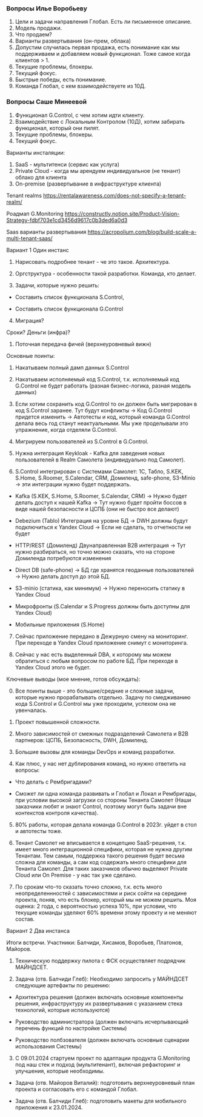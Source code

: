 ### Вопросы Илье Воробьеву
1. Цели и задачи направления Глобал. Есть ли письменное описание.
2. Модель продажи.
3. Что продаем?
4. Варианты развертывания (он-прем, облака)
5. Допустим случилась первая продажа, есть понимание как мы поддерживаем и добавляем новый функционал. Тоже самое когда клиентов > 1.
6. Текущие проблемы, блокеры.
7. Текущий фокус.
8. Быстрые победы, есть понимание.
9. Команда Глобал, с кем взаимодействуете из 10Д.

### Вопросы Саше Минеевой
1. Функционал G.Control, с чем хотим идти клиенту.
2. Взаимодействие с Локальным Контролом (10Д), хотим забирать функционал, который они пилят.
3. Текущие проблемы, блокеры.
4. Текущий фокус.

Варианты инсталяции:
1. SaaS - мультитенси (сервис как услуга)
2. Private Cloud - когда мы арендуем индивидуальное (не тенант) облако для клиента
3. On-premise (развертывание в инфраструктуре клиента)

Tenant realms
https://rentalawareness.com/does-not-specify-a-tenant-realm/

Роадмап G.Monitoring
https://constructly.notion.site/Product-Vision-Strategy-fdbf703e1cd3456d9617c0b3ded6a0d3

Saas варианты развертывания
https://acropolium.com/blog/build-scale-a-multi-tenant-saas/


Вариант 1 Один инстанс

1. Нарисовать подробнее тенант - че это такое. Архитектура.

2. Оргструктура - особенности такой разработки. Команда, кто делает.

3. Задачи, которые нужно решить:

- Составить список функционала S.Control,

- Составить список функционала G.Control

4. Миграция?

Сроки? Деньги (инфра)?

  

1. Поточная передача фичей (верхнеуровневый вижн)

  
  

Основные поинты:

1. Накатываем полный дамп данных S.Control

2. Накатываем исполняемый код S.Control, т.к. исполняемый код G.Control не будет работать (разная бизнес-логика, разная модель данных)

3. Если хотим сохранить код G.Control то он должен быть мигрирован в код S.Control заранее. Тут будут конфликты -> Код G.Control придется изменить -> Автотесты и код, который команда G.Control делала весь год станут неактуальными. Мы уже проделывали это упражнение, когда отделяли G.Control.

4. Мигрируем пользователей из S.Control в G.Control.

5. Нужна интеграция Keykloak - Kafka для заведения новых пользователей в Realm Самолета (индивидуально под Самолет).

6. S.Control интегрирован с Системами Самолет: 1С, Табло, S.KEK, S.Home, S.Roomer, S.Calendar, CRM, Домиленд, safe-phone, S3-Minio -> эти интеграции нужно будет поддержать.

- Kafka (S.KEK, S.Home, S.Roomer, S.Calendar, CRM) -> Нужно будет делать доступ к нашей Kafka -> Тут нужно будет пройти боссов в виде нашей безопасности и ЦСПБ (они не быстро все делают)

- Debezium (Tablo) Интеграция на уровне БД -> DWH должны будут подключиться к Yandex Cloud -> Если не сделать, то отчетности не будет

- HTTP/REST (Домиленд) Двунаправленная B2B интеграция -> Тут нужно разбираться, но точно можно сказать, что на стороне Домиленда потребуются изменения

- Direct DB (safe-phone) -> БД где хранятся геоданные пользователей -> Нужно делать доступ до этой БД.

- S3-minio (статика, как минимум) -> Нужно переносить статику в Yandex Cloud

- Микрофронты (S.Calendar и S.Progress должны быть доступны для Yandex Cloud)

- Мобильные приложения (S.Home)

7. Сейчас приложение передано в Дежурную смену на мониторинг. При переходе в Yandex Cloud приложение снимут с мониторинга.

8. Сейчас у нас есть выделенный DBA, к которому мы можем обратиться с любым вопросом по работе БД. При переходе в Yandex Cloud этого не будет.

  
  

Ключевые выводы (мое мнение, готов обсуждать):

0. Все поинты выше - это большие/средние и сложные задачи, которые нужно прорабатывать отдельно. Задачу по смедживанию кода S.Control и G.Control мы уже проходили, успехом она не увенчалась.

1. Проект повышенной сложности.

2. Много зависимостей от смежных подразделений Самолета и B2B партнеров: ЦСПБ, Безопасность, DWH, Домиленд.

3. Большие вызовы для команды DevOps и команд разработки.

4. Как плюс, у нас нет дублирования команд, но нужно ответить на вопросы:

- Что делать с Рембригадами?

- Сможет ли одна команда развивать и Глобал и Локал и Рембригады, при условии высокой загрузки со стороны Тенанта Самолет (Наши заказчики любят и знают Control, поэтому могут быть задачи вне контекстов контроля качества).

5. 80% работы, которая делала команда G.Control в 2023г. уйдет в стол и автотесты тоже.

6. Тенант Самолет не вписывается в концепцию SaaS-решения, т.к. имеет много интеграционной специфики, которая не нужна другим Тенантам. Тем самым, поддержка такого решения будет весьма сложна для команды, а сам код содержать много специфики для Тенанта Самолет. Для таких заказчиков обычно выделяют Private Cloud или On Premise - у нас так уже сделано.

7. По срокам что-то сказать точно сложно, т.к. есть много неопределеннностей с зависимостями и риск сойти на середине проекта, поняв, что есть блокер, который мы не можем решить. Моя оценка: 2 года, с вероятностью успеха 10%, при условии, что текущие команды уделяют 60% времени этому проекту и не меняют состав.

  
  
  

Вариант 2 Два инстанса

  

Итоги встречи. Участники: Балчиди, Хисамов, Воробьев, Платонов, Майоров.

  

1. Техническую поддержку пилота с ФСК осуществляет подрядчик МАЙНДСЕТ.

2. Задача (отв. Балчиди Глеб): Необходимо запросить у МАЙНДСЕТ следующие артефакты по решению:

- Архитектура решения (должен включать основные компоненты решения, инфраструктуру их развертывания с указанием стека технологий, которые используются)

- Руководство администратора (должен включать исчерпывающий перечень функций по настройке Системы)

- Руководство полбзователя (должен включать основные сценарии использования Системы)

3. С 09.01.2024 стартуем проект по адаптации продукта G.Monitoring под наш стек и подход (мультитенант), включая рефакторинг и улучшения, которые необходимы.

- Задача (отв. Майоров Виталий): подготовить верхнеуровневый план проекта и согласовать его с командой Глобал.

- Задача (отв. Балчиди Глеб): подготовить макеты для мобильного приложения к 23.01.2024.
